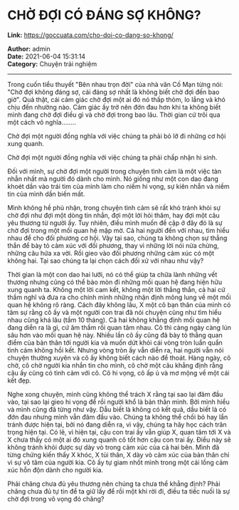 # CHỜ ĐỢI CÓ ĐÁNG SỢ KHÔNG?

**Link:** https://goccuata.com/cho-doi-co-dang-so-khong/

**Author:** admin  
**Date:** 2021-06-04 15:31:14  
**Category:** Chuyện trải nghiệm

---

<!-- wp:paragraph -->
<p>Trong cuốn tiểu thuyết "Bên nhau trọn đời" của nhà văn Cố Mạn từng nói: "Chờ đợi không đáng sợ, cái đáng sợ nhất là không biết chờ đợi đến bao giờ". Quả thật, cái cảm giác chờ đợi một ai đó nó thấp thỏm, lo lắng và khó chịu đến nhường nào. Cảm giác ấy trở nên đớn đau hơn khi ta không biết mình đang chờ đợi điều gì và chờ đợi trong bao lâu. Thời gian cứ trôi qua một cách vô nghĩa........</p>
<!-- /wp:paragraph -->

<!-- wp:paragraph -->
<p>Chờ đợi một người đồng nghĩa với việc chúng ta phải bỏ lỡ đi những cơ hội xung quanh.</p>
<!-- /wp:paragraph -->

<!-- wp:paragraph -->
<p>Chờ đợi một người đồng nghĩa với việc chúng ta phải chấp nhận hi sinh.</p>
<!-- /wp:paragraph -->

<!-- wp:paragraph -->
<p>Đối với mình, sự chờ đợi một người trong chuyện tình cảm là một việc tàn nhẫn nhất mà người đó dành cho mình. Nó giống như một con dao đang khoét dần vào trái tim của mình làm cho niềm hi vọng, sự kiên nhẫn và niềm tin của mình dần biến mất. </p>
<!-- /wp:paragraph -->

<!-- wp:paragraph -->
<p>Mình không hề phủ nhận, trong chuyện tình cảm sẽ rất khó tránh khỏi sự chờ đợi như đợi một dòng tin nhắn, đợi một lời hỏi thăm, hay đợi một câu yêu thương từ người ấy. Tuy nhiên, điều mình muốn đề cập ở đây đó là sự chờ đợi trong một mối quan hệ mập mờ. Cả hai người đến với nhau, tìm hiểu nhau để cho đối phương cơ hội. Vậy tại sao, chúng ta không chọn sự thẳng thắn để bày tỏ cảm xúc với đối phương, thay vì những lời nói nửa chừng, những câu hứa xa vời. Rồi gieo vào đối phương những cảm xúc có một không hai. Tại sao chúng ta lại chọn cách đối xử với nhau như vậy?</p>
<!-- /wp:paragraph -->

<!-- wp:paragraph -->
<p>Thời gian là một con dao hai lưỡi, nó có thể giúp ta chữa lành những vết thương nhưng cũng có thể bào mòn đi những mối quan hệ đang hiện hữu xung quanh ta.  Không một lời cam kết, không một lời thẳng thắn, cả hai cứ thầm nghĩ và đưa ra cho chính mình những nhận định mông lung về một mối quan hệ không rõ ràng. Cách đây không lâu, X một cô bạn thân của mình có tâm sự rằng cô ấy và một người con trai đã nói chuyện cũng như tìm hiểu nhau cũng khá lâu (tầm 10 tháng). Cả hai không khẳng định mối quan hệ đang diễn ra là gì, cứ âm thầm rồi quan tâm nhau. Cô thì càng ngày càng lún sâu hơn vào mối quan hệ này. Nhiều lần cô ấy cũng đã bày tỏ thẳng quan điểm của bản thân tới người kia và muốn dứt khỏi cái vòng tròn luẩn quẩn tình cảm không hồi kết. Nhưng vòng tròn ấy vẫn diễn ra, hai người vẫn nói chuyện thường xuyên và cô ấy không biết cách nào để thoát.  Hàng ngày, cô chờ, cô chờ người kia nhắn tin cho mình, cô chờ một câu khẳng định rằng cậu ấy cũng có tình cảm với cô. Cô hi vọng, cô ấp ủ và mơ mộng về một cái kết đẹp.  </p>
<!-- /wp:paragraph -->

<!-- wp:paragraph {"align":"left"} -->
<p class="has-text-align-left">Nghe xong chuyện, mình cũng không thể trách X rằng tại sao lại đâm đầu vào, tại sao lại gieo hi vọng để rồi người khổ là bản thân mình. Bởi mình hiểu và mình cũng đã từng như vậy. Dẫu biết là không có kết quả, dầu biết là có đớn đau nhưng mình vẫn đâm đầu vào. Chúng ta không thể chối bỏ hay lẩn tránh được hiện tại, bởi nó đang diễn ra, vì vậy, chúng ta hãy học cách trân trọng hiện tại. Có lẽ, vì hiện tại, cậu con trai ấy vẫn giúp X, quan tâm tới X và X chưa thấy có một ai đó xung quanh cô tốt hơn cậu con trai ấy. Điều này sẽ không tránh khỏi được sự dày vò trong cảm xúc của cả hai bên. Mình đã từng chứng kiến thấy X khóc, X tủi thân, X dày vò cảm xúc của bản thân chỉ vì sự vô tâm của người kia. Cô ấy tự giam nhốt mình trong một cái lồng cảm xúc hỗn độn dành cho người kia. </p>
<!-- /wp:paragraph -->

<!-- wp:paragraph -->
<p>Phải chăng chưa đủ yêu thương nên chúng ta chưa thể khẳng định? Phải chăng chưa đủ tự tin để ta giữ lấy để rồi một khi rời đi, điều ta tiếc nuối là sự chờ đợi trong vô vọng đó chăng?</p>
<!-- /wp:paragraph -->